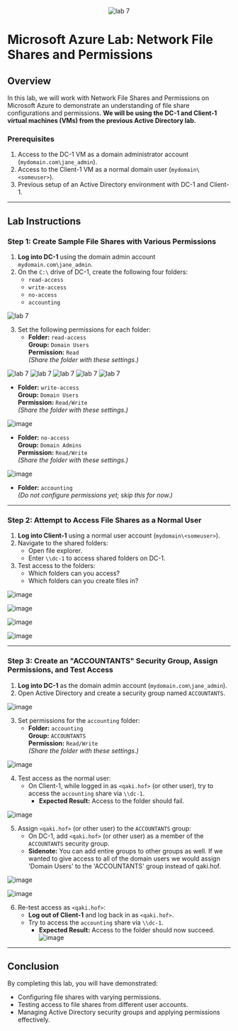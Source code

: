 <p align="center">
<img src="https://i.imgur.com/L4QkhAs.png" alt="lab 7"/>
</p>

# Microsoft Azure Lab: Network File Shares and Permissions

## Overview
In this lab, we will work with Network File Shares and Permissions on Microsoft Azure to demonstrate an understanding of file share configurations and permissions. **We will be using the DC-1 and Client-1 virtual machines (VMs) from the previous Active Directory lab.**

### Prerequisites
1. Access to the DC-1 VM as a domain administrator account (`mydomain.com\jane_admin`).
2. Access to the Client-1 VM as a normal domain user (`mydomain\<someuser>`).
3. Previous setup of an Active Directory environment with DC-1 and Client-1.

---

## Lab Instructions

### Step 1: Create Sample File Shares with Various Permissions
1. **Log into DC-1** using the domain admin account `mydomain.com\jane_admin`.
2. On the `C:\` drive of DC-1, create the following four folders:
   - `read-access`
   - `write-access`
   - `no-access`
   - `accounting`

<img src="https://imgur.com/a6lTmOS.png" alt="lab 7"/>

3. Set the following permissions for each folder:
   - **Folder:** `read-access`  
     **Group:** `Domain Users`  
     **Permission:** `Read`  
     *(Share the folder with these settings.)*

<img src="https://imgur.com/OpYfKyd.png" alt="lab 7"/>

<img src="https://imgur.com/64VG5lg.png" alt="lab 7"/>

<img src="https://imgur.com/XzEL4uO.png" alt="lab 7"/>

<img src="https://imgur.com/flzuY9H.png" alt="lab 7"/>

<img src="https://imgur.com/r1Pik4C.png" alt="lab 7"/>

   - **Folder:** `write-access`  
     **Group:** `Domain Users`  
     **Permission:** `Read/Write`  
     *(Share the folder with these settings.)*

![image](https://github.com/user-attachments/assets/1a4526c9-5257-4b03-8117-fb15b565c5cf)

   - **Folder:** `no-access`  
     **Group:** `Domain Admins`  
     **Permission:** `Read/Write`  
     *(Share the folder with these settings.)*

![image](https://github.com/user-attachments/assets/04e31115-aaaa-40d5-849a-6b7489f6b922)

   - **Folder:** `accounting`  
     *(Do not configure permissions yet; skip this for now.)*

---

### Step 2: Attempt to Access File Shares as a Normal User
1. **Log into Client-1** using a normal user account (`mydomain\<someuser>`).
2. Navigate to the shared folders:
   - Open file explorer.
   - Enter `\\dc-1` to access shared folders on DC-1.
3. Test access to the folders:
   - Which folders can you access? 
   - Which folders can you create files in?

![image](https://github.com/user-attachments/assets/d1ced96e-4c81-4551-9755-b38fe1cdb609)

![image](https://github.com/user-attachments/assets/eac4cc38-8519-49ce-b29c-2428514c0843)

![image](https://github.com/user-attachments/assets/ad87e709-492b-414f-b0eb-5731d9b617bf)

![image](https://github.com/user-attachments/assets/822c8faa-bf5d-45d5-bde1-3e6701075251)

---

### Step 3: Create an "ACCOUNTANTS" Security Group, Assign Permissions, and Test Access
1. **Log into DC-1** as the domain admin account (`mydomain.com\jane_admin`).
2. Open Active Directory and create a security group named `ACCOUNTANTS`.

![image](https://github.com/user-attachments/assets/26c7574d-fead-4c69-b2f4-368372301efc)

3. Set permissions for the `accounting` folder:
   - **Folder:** `accounting`  
     **Group:** `ACCOUNTANTS`  
     **Permission:** `Read/Write`  
     *(Share the folder with these settings.)*

![image](https://github.com/user-attachments/assets/6695bf2d-045f-402e-8490-45332304292b)

4. Test access as the normal user:
   - On Client-1, while logged in as `<qaki.hof>` (or other user), try to access the `accounting` share via `\\dc-1`.  
     - **Expected Result:** Access to the folder should fail.

![image](https://github.com/user-attachments/assets/411aed0b-03d6-4046-8e2b-5a9d61783b84)

5. Assign `<qaki.hof>` (or other user) to the `ACCOUNTANTS` group:
   - On DC-1, add `<qaki.hof>` (or other user) as a member of the `ACCOUNTANTS` security group.
   - **Sidenote:** You can add entire groups to other groups as well. If we wanted to give access to all of the domain users we would assign 'Domain Users' to the 'ACCOUNTANTS' group instead of qaki.hof. 

![image](https://github.com/user-attachments/assets/0935824a-4032-42ea-83d9-f9dd11171dcb)

![image](https://github.com/user-attachments/assets/abfed4d2-f759-40c1-8171-1df8e952814d)

6. Re-test access as `<qaki.hof>`:
   - **Log out of Client-1** and log back in as `<qaki.hof>`.
   - Try to access the `accounting` share via `\\dc-1`.
     - **Expected Result:** Access to the folder should now succeed.
![image](https://github.com/user-attachments/assets/2b41e545-d81f-4ec1-838d-680877c7bb86)
---

## Conclusion
By completing this lab, you will have demonstrated:
- Configuring file shares with varying permissions.
- Testing access to file shares from different user accounts.
- Managing Active Directory security groups and applying permissions effectively.
